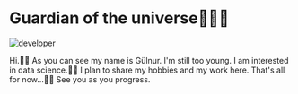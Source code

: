 # Guardian of the universe👩🏻‍💻
![developer](https://res.cloudinary.com/practicaldev/image/fetch/s--2bZIjPGC--/c_limit%2Cf_auto%2Cfl_progressive%2Cq_66%2Cw_880/https://dev-to-uploads.s3.amazonaws.com/i/d4tvukbt5mra37cvwklk.gif)

Hi.👋🏼 As you can see my name is Gülnur. I'm still too young. I am interested in data science.🧙‍♀️ I plan to share my hobbies and my work here. That's all for now...🤙🏻 See you as you progress.
